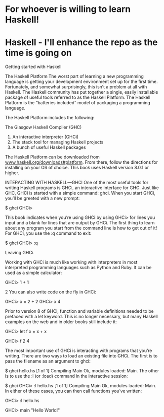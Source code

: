 # For whoever is willing to learn Haskell!
# Haskell - I'll enhance the repo as the time is going on
Getting started with Haskell

The Haskell Platform
The worst part of learning a new programming language is getting your development environment set up for the first time. Fortunately, and somewhat surprisingly, this isn’t a problem at all with Haskell. The Haskell community has put together a single, easily installable package of useful tools referred to as the Haskell Platform. The Haskell Platform is the “batteries included” model of packaging a programming language.

The Haskell Platform includes the following:

The Glasgow Haskell Compiler (GHC)
1. An interactive interpreter (GHCi)
2. The stack tool for managing Haskell projects
3. A bunch of useful Haskell packages

The Haskell Platform can be downloaded from www.haskell.org/downloads#platform. From there, follow the directions for installing on your OS of choice. This book uses Haskell version 8.0.1 or higher.



 INTERACTING WITH HASKELL—GHCI
One of the most useful tools for writing Haskell programs is GHCi, an interactive interface for GHC. Just like GHC, GHCi is started with a simple command: ghci. When you start GHCi, you’ll be greeted with a new prompt:

$ ghci
GHCi>

This book indicates when you’re using GHCi by using GHCi> for lines you input and a blank for lines that are output by GHCi. The first thing to learn about any program you start from the command line is how to get out of it! For GHCi, you use the :q command to exit:

$ ghci
GHCi> :q

Leaving GHCi.

Working with GHCi is much like working with interpreters in most interpreted programming languages such as Python and Ruby. It can be used as a simple calculator:

GHCi> 1 + 1

2
You can also write code on the fly in GHCi:

GHCi> x = 2 + 2
GHCi> x
4

Prior to version 8 of GHCi, function and variable definitions needed to be prefaced with a let keyword. This is no longer necessary, but many Haskell examples on the web and in older books still include it:

GHCi> let f x = x + x

GHCi> f 2
4

The most important use of GHCi is interacting with programs that you’re writing. There are two ways to load an existing file into GHCi. The first is to pass the filename as an argument to ghci:

$ ghci hello.hs
[1 of 1] Compiling Main
Ok, modules loaded: Main.
The other is to use the :l (or :load) command in the interactive session:

$ ghci
GHCi> :l hello.hs
[1 of 1] Compiling Main
Ok, modules loaded: Main.
In either of these cases, you can then call functions you’ve written:

GHCi> :l hello.hs

GHCi> main
"Hello World!"
